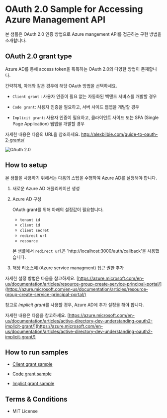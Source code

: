 # OAuth 2.0 Sample for Accessing Azure Management API

본 샘플은 OAuth 2.0 인증 방법으로 Azure mangement API를 접근하는 구현 방법을 소개합니다.

## OAuth 2.0 grant type

Azure AD를 통해 access token을 획득하는 OAuth 2.0의 다양한 방법이 존재합니다.

간략히게, 아래와 같은 경우에 해당 OAuth 방법을 선택하세요.

* `Client grant` : 사용자 인증이 필요 없는 자동화된 백앤드 서비스를 개발할 경우

* `Code grant`: 사용자 인증을 필요하고, 서버 사이드 웹앱을 개발할 경우

* `Implicit grant`: 사용자 인증이 필요하고, 클라이언트 사이드 또는 SPA (Single Page Application) 웹앱을 개발할 경우

자세한 내용은 다음의 URL을 참조하세요. http://alexbilbie.com/guide-to-oauth-2-grants/ 

![OAuth 2.0](http://alexbilbie.com/images/oauth-grants.svg)

## How to setup

본 샘플을 사용하기 위해서는 다음의 스텝을 수행하여 Azure AD를 설정해야 합니다.

1. 새로운 Azure AD 애플리케이션 생성

2. Azure AD 구성

    OAuth grant를 위해 아래의 설정값이 필요합니다.
    
    * `tenant id`
    * `client id`
    * `client secret`
    * `redirect url`
    * `resource`

    본 샘플에서 `redirect url`은 'http://localhost:3000/auth/callback'을 사용했습니다.

3. 해당 리소스에 (Azure service managment) 접근 권한 추가

자세한 설정 방법은 다음을 참고하세요. [https://azure.microsoft.com/en-us/documentation/articles/resource-group-create-service-principal-portal/](https://azure.microsoft.com/en-us/documentation/articles/resource-group-create-service-principal-portal/)

참고로 *Implicit grant*를 사용할 경우, Azure AD에 추가 설정을 해야 합니다.

자세한 내용은 다음을 참고하세요. [https://azure.microsoft.com/en-us/documentation/articles/active-directory-dev-understanding-oauth2-implicit-grant/](https://azure.microsoft.com/en-us/documentation/articles/active-directory-dev-understanding-oauth2-implicit-grant/)

## How to run samples

* [Client grant sample](./clientgrant/README.md)

* [Code grant sample](./codegrant/README.md)

* [Implict grant sample](./implicitgrant/README.md)

## Terms & Conditions

* MIT License